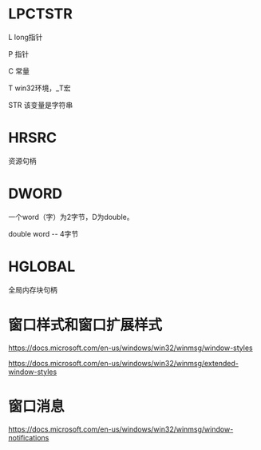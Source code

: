 # LPCTSTR

L 	long指针

P 	指针

C	常量

T	win32环境，_T宏

STR	该变量是字符串



# HRSRC

资源句柄

# DWORD

一个word（字）为2字节，D为double。

double word -- 4字节

# HGLOBAL

全局内存块句柄

# 窗口样式和窗口扩展样式

https://docs.microsoft.com/en-us/windows/win32/winmsg/window-styles

https://docs.microsoft.com/en-us/windows/win32/winmsg/extended-window-styles

# 窗口消息

https://docs.microsoft.com/en-us/windows/win32/winmsg/window-notifications

